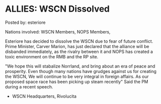 # ALLIES: WSCN Dissolved

Posted by: esteriore

Nations involved: WSCN Members, NOPS Members, 

Esteriore has decided to dissolve the WSCN due to fear of future conflict. Prime Minister, Carver Marion, has just declared that the alliance will be disbanded immediately, as the rivalry between it and NOPS has created a toxic environment on the RMB and the RP site.

"We hope this will stabalize Norrland, and bring about an era of peace and prosperity. Even though many nations have grudges against us for creating the WSCN, We will continue to be very integral in foreign affairs. As our proposed space race has been picking up steam recently" Said the PM during a recent speech.

- WSCN Headquarters, Rivolucita